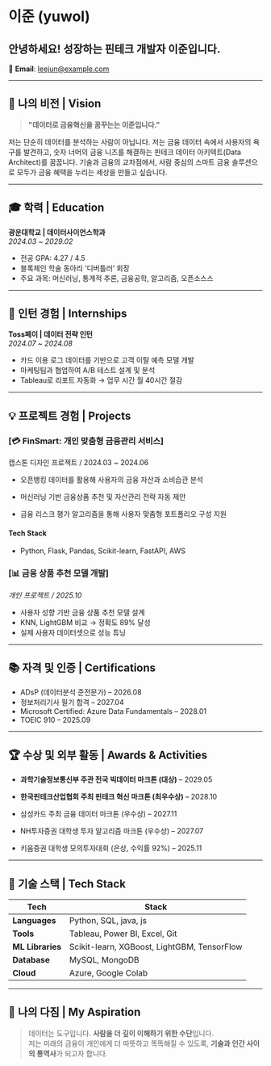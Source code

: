 # 이준 (yuwol)
## 안녕하세요! 성장하는 핀테크 개발자 이준입니다.

 
📧 **Email**: leejun@example.com  
  
---

## 🚀 나의 비전 | Vision

> **"데이터로 금융혁신을 꿈꾸는는 이준입니다."**

저는 단순히 데이터를 분석하는 사람이 아닙니다.
저는 금융 데이터 속에서 사용자의 욕구를 발견하고, 숫자 너머의 금융 니즈를 해결하는 핀테크 데이터 아키텍트(Data Architect)를 꿈꿉니다.
기술과 금융의 교차점에서, 사람 중심의 스마트 금융 솔루션으로 모두가 금융 혜택을 누리는 세상을 만들고 싶습니다.

---

## 🎓 학력 | Education

**광운대학교 | 데이터사이언스학과**  
*2024.03 ~ 2029.02*  
- 전공 GPA: 4.27 / 4.5  
- 블록체인 학술 동아리 ‘디버틀러’ 회장  
- 주요 과목: 머신러닝, 통계적 추론, 금융공학, 알고리즘, 오픈소스스

---

## 💼 인턴 경험 | Internships

**Toss페이 | 데이터 전략 인턴**  
*2024.07 ~ 2024.08*  
- 카드 이용 로그 데이터를 기반으로 고객 이탈 예측 모델 개발  
- 마케팅팀과 협업하여 A/B 테스트 설계 및 분석  
- Tableau로 리포트 자동화 → 업무 시간 월 40시간 절감

---

## 💡 프로젝트 경험 | Projects

### [💳 FinSmart: 개인 맞춤형 금융관리 서비스]
캡스톤 디자인 프로젝트 / 2024.03 ~ 2024.06

- 오픈뱅킹 데이터를 활용해 사용자의 금융 자산과 소비습관 분석

- 머신러닝 기반 금융상품 추천 및 자산관리 전략 자동 제안

- 금융 리스크 평가 알고리즘을 통해 사용자 맞춤형 포트폴리오 구성 지원

#### Tech Stack  
- Python, Flask, Pandas, Scikit-learn, FastAPI, AWS

  

### [📊 금융 상품 추천 모델 개발]  
*개인 프로젝트 / 2025.10*  
- 사용자 성향 기반 금융 상품 추천 모델 설계  
- KNN, LightGBM 비교 → 정확도 89% 달성  
- 실제 사용자 데이터셋으로 성능 튜닝

---

## 📚 자격 및 인증 | Certifications

- ADsP (데이터분석 준전문가) – 2026.08  
- 정보처리기사 필기 합격 – 2027.04  
- Microsoft Certified: Azure Data Fundamentals – 2028.01  
- TOEIC 910 – 2025.09  

---

## 🏆 수상 및 외부 활동 | Awards & Activities

- **과학기술정보통신부 주관 전국 빅데이터 마크톤 (대상)** – 2029.05

-  **한국핀테크산업협회 주최 핀테크 혁신 마크톤 (최우수상)** – 2028.10

-  삼성카드 주최 금융 데이터 마크톤 (우수상) – 2027.11

-  NH투자증권 대학생 투자 알고리즘 마크톤 (우수상) – 2027.07 

- 키움증권 대학생 모의투자대회 (은상, 수익률 92%) – 2025.11
---

## 🧠 기술 스택 | Tech Stack
| Tech            | Stack |
| ----          | -------|
|**Languages**    | Python, SQL, java, js |
|**Tools**        | Tableau, Power BI, Excel, Git  |
|**ML Libraries** | Scikit-learn, XGBoost, LightGBM, TensorFlow  |
|**Database**     | MySQL, MongoDB  |
|**Cloud**        | Azure, Google Colab|  

---

## 🧭 나의 다짐 | My Aspiration

> 데이터는 도구입니다. **사람을 더 깊이 이해하기 위한 수단**입니다.  
> 저는 미래의 금융이 개인에게 더 따뜻하고 똑똑해질 수 있도록, **기술과 인간 사이의 통역사**가 되고자 합니다.

